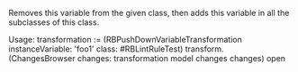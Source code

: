 Removes this variable from the given class, then adds this variable in all the subclasses of this class.

Usage:
transformation := (RBPushDownVariableTransformation 
		instanceVariable: 'foo1'
		class: #RBLintRuleTest)
		transform.
(ChangesBrowser changes: transformation model changes changes) open